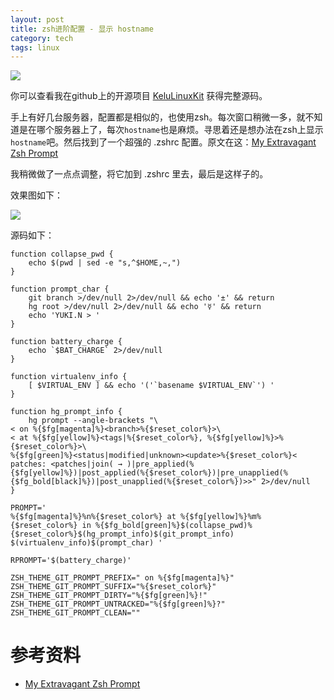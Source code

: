 ```yaml
---
layout: post
title: zsh进阶配置 - 显示 hostname
category: tech
tags: linux
---
```


![](https://cdn.kelu.org/blog/tags/linux.jpg)

你可以查看我在github上的开源项目 [KeluLinuxKit][KeluLinuxKit] 获得完整源码。

手上有好几台服务器，配置都是相似的，也使用zsh。每次窗口稍微一多，就不知道是在哪个服务器上了，每次`hostname`也是麻烦。寻思着还是想办法在zsh上显示`hostname`吧。然后找到了一个超强的 .zshrc 配置。原文在这：[My Extravagant Zsh Prompt][Zsh-Prompt]

我稍微做了一点点调整，将它加到 .zshrc 里去，最后是这样子的。

效果图如下：

![](https://cdn.kelu.org/blog/2017/03/filehelper_1489153072468_70.png)

源码如下：

    function collapse_pwd {
        echo $(pwd | sed -e "s,^$HOME,~,")
    }

    function prompt_char {
        git branch >/dev/null 2>/dev/null && echo '±' && return
        hg root >/dev/null 2>/dev/null && echo '☿' && return
        echo 'YUKI.N > '
    }

    function battery_charge {
        echo `$BAT_CHARGE` 2>/dev/null
    }

    function virtualenv_info {
        [ $VIRTUAL_ENV ] && echo '('`basename $VIRTUAL_ENV`') '
    }

    function hg_prompt_info {
        hg prompt --angle-brackets "\
    < on %{$fg[magenta]%}<branch>%{$reset_color%}>\
    < at %{$fg[yellow]%}<tags|%{$reset_color%}, %{$fg[yellow]%}>%{$reset_color%}>\
    %{$fg[green]%}<status|modified|unknown><update>%{$reset_color%}<
    patches: <patches|join( → )|pre_applied(%{$fg[yellow]%})|post_applied(%{$reset_color%})|pre_unapplied(%{$fg_bold[black]%})|post_unapplied(%{$reset_color%})>>" 2>/dev/null
    }

    PROMPT='
    %{$fg[magenta]%}%n%{$reset_color%} at %{$fg[yellow]%}%m%{$reset_color%} in %{$fg_bold[green]%}$(collapse_pwd)%{$reset_color%}$(hg_prompt_info)$(git_prompt_info)
    $(virtualenv_info)$(prompt_char) '

    RPROMPT='$(battery_charge)'

    ZSH_THEME_GIT_PROMPT_PREFIX=" on %{$fg[magenta]%}"
    ZSH_THEME_GIT_PROMPT_SUFFIX="%{$reset_color%}"
    ZSH_THEME_GIT_PROMPT_DIRTY="%{$fg[green]%}!"
    ZSH_THEME_GIT_PROMPT_UNTRACKED="%{$fg[green]%}?"
    ZSH_THEME_GIT_PROMPT_CLEAN=""
    
# 参考资料

* [My Extravagant Zsh Prompt][Zsh-Prompt]

[Zsh-Prompt]: http://stevelosh.com/blog/2010/02/my-extravagant-zsh-prompt/
[KeluLinuxKit]: https://github.com/kelvinblood/KeluLinuxKit
